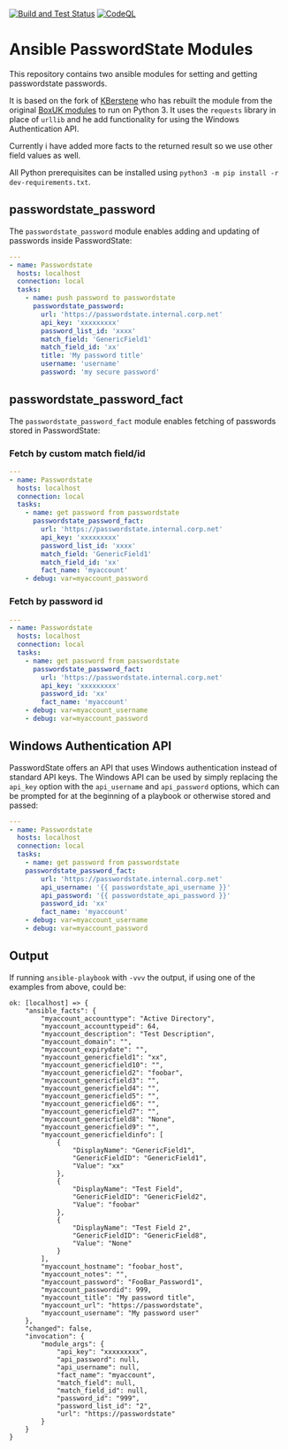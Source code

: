 [![Build and Test Status](https://github.com/eizedev/ansible-passwordstate-modules/actions/workflows/build.yml/badge.svg)](https://github.com/eizedev/ansible-passwordstate-modules/actions/workflows/build.yml) [![CodeQL](https://github.com/eizedev/ansible-passwordstate-modules/actions/workflows/codeql-analysis.yml/badge.svg)](https://github.com/eizedev/ansible-passwordstate-modules/actions/workflows/codeql-analysis.yml)

# Ansible PasswordState Modules

This repository contains two ansible modules for
setting and getting passwordstate passwords.

It is based on the fork of [KBerstene](https://github.com/KBerstene/ansible-passwordstate-modules) who has rebuilt the module from the original [BoxUK modules](https://github.com/boxuk/ansible-boxuk-modules-passwordstate)
to run on Python 3. It uses the `requests` library in place of `urllib` and he add functionality for using the Windows Authentication API.

Currently i have added more facts to the returned result so we use other field values as well.

All Python prerequisites can be installed using `python3 -m pip install -r dev-requirements.txt`.

## passwordstate_password

The `passwordstate_password` module enables adding and updating of passwords inside PasswordState:

```yml
---
- name: Passwordstate
  hosts: localhost
  connection: local
  tasks:
    - name: push password to passwordstate
      passwordstate_password:
        url: 'https://passwordstate.internal.corp.net'
        api_key: 'xxxxxxxxx'
        password_list_id: 'xxxx'
        match_field: 'GenericField1'
        match_field_id: 'xx'
        title: 'My password title'
        username: 'username'
        password: 'my secure password'
```

## passwordstate_password_fact

The `passwordstate_password_fact` module enables fetching of passwords stored in PasswordState:

### Fetch by custom match field/id

```yml
---
- name: Passwordstate
  hosts: localhost
  connection: local
  tasks:
    - name: get password from passwordstate
      passwordstate_password_fact:
        url: 'https://passwordstate.internal.corp.net'
        api_key: 'xxxxxxxxx'
        password_list_id: 'xxxx'
        match_field: 'GenericField1'
        match_field_id: 'xx'
        fact_name: 'myaccount'
    - debug: var=myaccount_password
```

### Fetch by password id

```yml
---
- name: Passwordstate
  hosts: localhost
  connection: local
  tasks:
    - name: get password from passwordstate
      passwordstate_password_fact:
        url: 'https://passwordstate.internal.corp.net'
        api_key: 'xxxxxxxxx'
        password_id: 'xx'
        fact_name: 'myaccount'
    - debug: var=myaccount_username
    - debug: var=myaccount_password
```

## Windows Authentication API

PasswordState offers an API that uses Windows authentication instead of standard API keys.  The Windows API can be used by simply replacing the `api_key` option with the `api_username` and `api_password` options, which can be prompted for at the beginning of a playbook or otherwise stored and passed:

```yml
---
- name: Passwordstate
  hosts: localhost
  connection: local
  tasks:
    - name: get password from passwordstate
    passwordstate_password_fact:
        url: 'https://passwordstate.internal.corp.net'
        api_username: '{{ passwordstate_api_username }}'
        api_password: '{{ passwordstate_api_password }}'
        password_id: 'xx'
        fact_name: 'myaccount'
    - debug: var=myaccount_username
    - debug: var=myaccount_password
```

## Output

If running `ansible-playbook` with `-vvv` the output, if using one of the examples from above, could be:

```ansible
ok: [localhost] => {
    "ansible_facts": {
        "myaccount_accounttype": "Active Directory",
        "myaccount_accounttypeid": 64,
        "myaccount_description": "Test Description",
        "myaccount_domain": "",
        "myaccount_expirydate": "",
        "myaccount_genericfield1": "xx",
        "myaccount_genericfield10": "",
        "myaccount_genericfield2": "foobar",
        "myaccount_genericfield3": "",
        "myaccount_genericfield4": "",
        "myaccount_genericfield5": "",
        "myaccount_genericfield6": "",
        "myaccount_genericfield7": "",
        "myaccount_genericfield8": "None",
        "myaccount_genericfield9": "",
        "myaccount_genericfieldinfo": [
            {
                "DisplayName": "GenericField1",
                "GenericFieldID": "GenericField1",
                "Value": "xx"
            },
            {
                "DisplayName": "Test Field",
                "GenericFieldID": "GenericField2",
                "Value": "foobar"
            },
            {
                "DisplayName": "Test Field 2",
                "GenericFieldID": "GenericField8",
                "Value": "None"
            }
        ],
        "myaccount_hostname": "foobar_host",
        "myaccount_notes": "",
        "myaccount_password": "FooBar_Password1",
        "myaccount_passwordid": 999,
        "myaccount_title": "My password title",
        "myaccount_url": "https://passwordstate",
        "myaccount_username": "My password user"
    },
    "changed": false,
    "invocation": {
        "module_args": {
            "api_key": "xxxxxxxxx",
            "api_password": null,
            "api_username": null,
            "fact_name": "myaccount",
            "match_field": null,
            "match_field_id": null,
            "password_id": "999",
            "password_list_id": "2",
            "url": "https://passwordstate"
        }
    }
}
```
